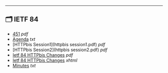

---

## 🗂️ IETF 84

- [451](451.pdf) _pdf_
- [Agenda](agenda.txt) _txt_
- [HTTPbis Session1](httpbis session1.pdf) _pdf_
- [HTTPbis Session2](httpbis session2.pdf) _pdf_
- [Ietf 84 HTTPbis Changes](ietf-84-httpbis-changes.pdf) _pdf_
- [Ietf 84 HTTPbis Changes](ietf-84-httpbis-changes.xhtml) _xhtml_
- [Minutes](minutes.txt) _txt_